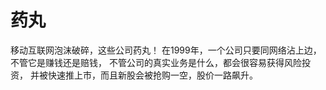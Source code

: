 # 药丸
移动互联网泡沫破碎，这些公司药丸！
在1999年，一个公司只要同网络沾上边，不管它是赚钱还是赔钱，
不管公司的真实业务是什么，都会很容易获得风险投资，
并被快速推上市，而且新股会被抢购一空，股价一路飙升。
